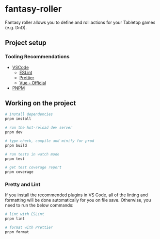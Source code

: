# fantasy-roller

Fantasy roller allows you to define and roll actions for your Tabletop games (e.g. DnD).

## Project setup

### Tooling Recommendations

- [VSCode](https://code.visualstudio.com/)
  - [ESLint](https://marketplace.visualstudio.com/items?itemName=dbaeumer.vscode-eslint)
  - [Prettier](https://marketplace.visualstudio.com/items?itemName=esbenp.prettier-vscode)
  - [Vue - Official](https://marketplace.visualstudio.com/items?itemName=Vue.volar)
- [PNPM](https://pnpm.io/installation)

## Working on the project

```sh
# install dependencies
pnpm install

# run the hot-reload dev server
pnpm dev

# type-check, compile and minify for prod
pnpm build

# run tests in watch mode
pnpm test

# get test coverage report
pnpm coverage
```

### Pretty and Lint

If you install the recommended plugins in VS Code, all of the linting and formatting will be done automatically for you on file save. Otherwise, you need to run the below commands:

```sh
# lint with ESLint
pnpm lint

# format with Prettier
pnpm format
```
